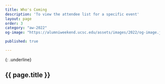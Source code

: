 ```yaml
---
title: Who's Coming
description: 'To view the attendee list for a specific event'
layout: page
order: 3
category: "aw-2022"
og-image: "https://alumniweekend.ucsc.edu/assets/images/2022/og-image.jpg"

published: true

---
```

{: .underline}
## {{ page.title }}
